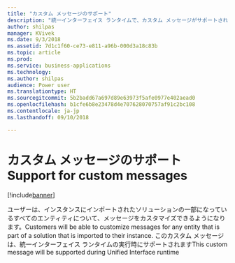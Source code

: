 ```yaml
---
title: "カスタム メッセージのサポート"
description: "統一インターフェイス ランタイムで、カスタム メッセージがサポートされるようになります"
author: shilpas
manager: KVivek
ms.date: 9/3/2018
ms.assetid: 7d1c1f60-ce73-e811-a96b-000d3a18c83b
ms.topic: article
ms.prod: 
ms.service: business-applications
ms.technology: 
ms.author: shilpas
audience: Power user
ms.translationtype: HT
ms.sourcegitcommit: 5b2badd67a697d89e63973f5afe0977e402aead0
ms.openlocfilehash: b1cfe6b8e23478d4e707628070757af91c2bc108
ms.contentlocale: ja-jp
ms.lasthandoff: 09/10/2018

---
```

# <a name="support-for-custom-messages"></a><span data-ttu-id="65316-103">カスタム メッセージのサポート</span><span class="sxs-lookup"><span data-stu-id="65316-103">Support for custom messages</span></span>


[!include[banner](../../includes/banner.md)]

<span data-ttu-id="65316-104">ユーザーは、インスタンスにインポートされたソリューションの一部になっているすべてのエンティティについて、メッセージをカスタマイズできるようになります。</span><span class="sxs-lookup"><span data-stu-id="65316-104">Customers will be able to customize messages for any entity that is part of a solution that is imported to their instance.</span></span> <span data-ttu-id="65316-105">このカスタム メッセージは、統一インターフェイス ランタイムの実行時にサポートされます</span><span class="sxs-lookup"><span data-stu-id="65316-105">This custom message will be supported during Unified Interface runtime</span></span>


